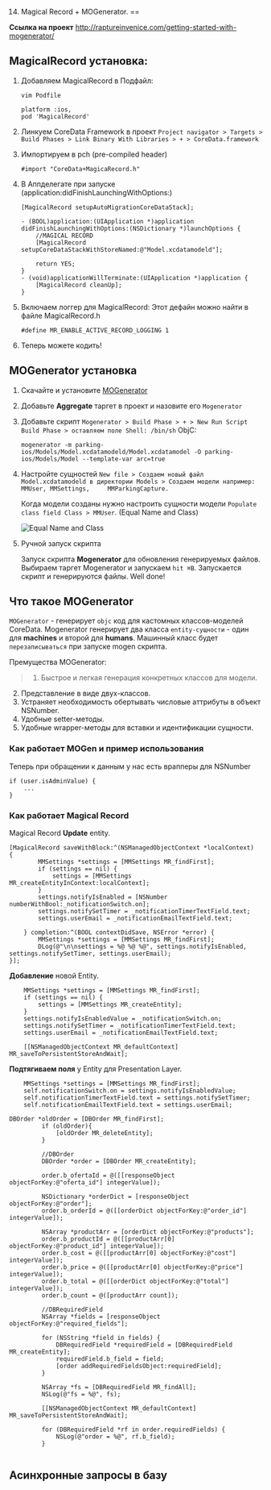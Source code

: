 14. Magical Record + MOGenerator.
==

__Ссылка на проект__
http://raptureinvenice.com/getting-started-with-mogenerator/


## MagicalRecord установка:

1. Добавляем MagicalRecord в Подфайл:

    ```
    vim Podfile

    platform :ios, 
    pod 'MagicalRecord'
    ```
    
2. Линкуем CoreData Framework в проект 
    `Project navigator > Targets > Build Phases > Link Binary With Libraries > + > CoreData.framework`
3. Импортируем в pch (pre-compiled header)
    ```objc
    #import "CoreData+MagicaRecord.h"
    ```
4. В Aппделегате при запуске (application:didFinishLaunchingWithOptions:)
    ```objc
    [MagicalRecord setupAutoMigrationCoreDataStack];
    ```
    ```objc
    - (BOOL)application:(UIApplication *)application didFinishLaunchingWithOptions:(NSDictionary *)launchOptions {
        //MAGICAL RECORD
        [MagicalRecord setupCoreDataStackWithStoreNamed:@"Model.xcdatamodeld"];

        return YES;
    }
    - (void)applicationWillTerminate:(UIApplication *)application {
        [MagicalRecord cleanUp];
    }
    ```
5. Включаем логгер для MagicalRecord:
Этот дефайн можно найти в файле MagicalRecord.h

    ```objc
    #define MR_ENABLE_ACTIVE_RECORD_LOGGING 1 
    ```
6. Теперь можете кодить!


## MOGenerator установка

1. Скачайте и установите [MOGenerator](http://rentzsch.github.io/mogenerator/)

2. Добавьте __Aggregate__ таргет в проект и назовите его `Mogenerator`

3. Добавьте скрипт
    `Mogenerator > Build Phase > + > New Run Script Build Phase > оставляем поле Shell: /bin/sh`
    ObjC:
    ```
    mogenerator -m parking-ios/Models/Model.xcdatamodeld/Model.xcdatamodel -O parking-ios/Models/Model --template-var arc=true
    ```

4. Настройте сущностей
    `New file > Создаем новый файл Model.xcdatamodeld в директории Models > Создаем модели например: MMUser, MMSettings,     MMParkingCapture.`

    Когда модели созданы нужно настроить сущности модели `Populate class field Class > MMUser`. (Equal Name and Class)
   
    ![Equal Name and Class](https://github.com/arthurigberdin/rg-ios-base/blob/master/Images/Entity.png)
5. Ручной запуск скрипта

    Запуск скрипта __Mogenerator__ для обновления генерируемых файлов.
    Выбираем таргет Mogenerator и запускаем `hit ⌘B`. Запускается скрипт и генерируются файлы. Well done!


## Что такое MOGenerator

`MOGenerator` - генерирует `objc` код для кастомных классов-моделей CoreData. 
Mogenerator генерирует два класса `еntity-cущности` - один для **machines** и второй для **humans**. 
Машинный класс будет `перезаписываться` при запуске mogen скрипта.

Премущества MOGenerator:

> 1. Быстрое и легкая генерация конкретных классов для модели.
2. Представление в виде двух-классов.
3. Устраняет необходимость обертывать числовые аттрибуты в объект NSNumber.
4. Удобные setter-методы.
5. Удобные wrapper-методы для вставки и идентификации сущности.


### Как работает MOGen и пример использования

Теперь при обращении к данным у нас есть врапперы для NSNumber

```objc
if (user.isAdminValue) {
    ...
}
```

### Как работает Magical Record

Magical Record **Update** entity.
```objc
[MagicalRecord saveWithBlock:^(NSManagedObjectContext *localContext) 
{
        MMSettings *settings = [MMSettings MR_findFirst];
        if (settings == nil) {
            settings = [MMSettings MR_createEntityInContext:localContext];
        }
        settings.notifyIsEnabled = [NSNumber numberWithBool:_notificationSwitch.on];
        settings.notifySetTimer = _notificationTimerTextField.text;
        settings.userEmail = _notificationEmailTextField.text;
        
    } completion:^(BOOL contextDidSave, NSError *error) {
        MMSettings *settings = [MMSettings MR_findFirst];
        DLog(@"\n\nsettings = %@ %@ %@", settings.notifyIsEnabled, settings.notifySetTimer, settings.userEmail);
}];
```

**Добавление** новой Entity.
```objc
    MMSettings *settings = [MMSettings MR_findFirst];
    if (settings == nil) {
        settings = [MMSettings MR_createEntity];
    }
    settings.notifyIsEnabledValue = _notificationSwitch.on;
    settings.notifySetTimer = _notificationTimerTextField.text;
    settings.userEmail = _notificationEmailTextField.text;
    
    [[NSManagedObjectContext MR_defaultContext] MR_saveToPersistentStoreAndWait];
```

**Подтягиваем поля** у Entity для Presentation Layer.
```objc
    MMSettings *settings = [MMSettings MR_findFirst];
    self.notificationSwitch.on = settings.notifyIsEnabledValue;
    self.notificationTimerTextField.text = settings.notifySetTimer;
    self.notificationEmailTextField.text = settings.userEmail;
```


```objc
DBOrder *oldOrder = [DBOrder MR_findFirst];
         if (oldOrder){
             [oldOrder MR_deleteEntity];
         }
         
         //DBOrder
         DBOrder *order = [DBOrder MR_createEntity];
         
         order.b_ofertaId = @([[responseObject objectForKey:@"oferta_id"] integerValue]);
        
         NSDictionary *orderDict = [responseObject objectForKey:@"order"];
         order.b_orderId = @([[orderDict objectForKey:@"order_id"] integerValue]);
         
         NSArray *productArr = [orderDict objectForKey:@"products"];
         order.b_productId = @([[productArr[0] objectForKey:@"product_id"] integerValue]);
         order.b_cost = @([[productArr[0] objectForKey:@"cost"] integerValue]);
         order.b_price = @([[productArr[0] objectForKey:@"price"] integerValue]);
         order.b_total = @([[orderDict objectForKey:@"total"] integerValue]);
         order.b_count = @([productArr count]);
         
         //DBRequiredField
         NSArray *fields = [responseObject objectForKey:@"required_fields"];
         
         for (NSString *field in fields) {
             DBRequiredField *requiredField = [DBRequiredField MR_createEntity];
             requiredField.b_field = field;
             [order addRequiredFieldsObject:requiredField];
         }
         
         NSArray *fs = [DBRequiredField MR_findAll];
         NSLog(@"fs = %@", fs);
         
         [[NSManagedObjectContext MR_defaultContext] MR_saveToPersistentStoreAndWait];
         
         for (DBRequiredField *rf in order.requiredFields) {
             NSLog(@"order = %@", rf.b_field);
         }
         
```

## Асинхронные запросы в базу


